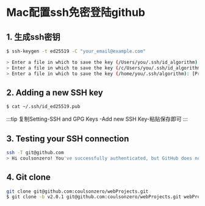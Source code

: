 # Mac配置ssh免密登陆github

## 1. 生成ssh密钥

```sh
$ ssh-keygen -t ed25519 -C "your_email@example.com"

> Enter a file in which to save the key (/Users/you/.ssh/id_algorithm): [Press enter]
> Enter a file in which to save the key (/c/Users/you/.ssh/id_algorithm):[Press enter]
> Enter a file in which to save the key (/home/you/.ssh/algorithm): [Press enter]
```

## 2. Adding a new SSH key

```sh
$ cat ~/.ssh/id_ed25519.pub
```

:::tip
复制Setting-SSH and GPG Keys -Add new SSH Key-粘贴保存即可
:::

## 3. Testing your SSH connection

```sh
ssh -T git@github.com
> Hi coulsonzero! You've successfully authenticated, but GitHub does not provide shell access.
```

## 4. Git clone

```sh
git clone git@github.com:coulsonzero/webProjects.git
$ git clone -b v2.0.1 git@github.com:coulsonzero/webProjects.git webProjects-v2.0.1
```